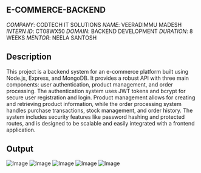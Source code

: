 E-COMMERCE-BACKEND
--------------------

*COMPANY*: CODTECH IT SOLUTIONS
*NAME*: VEERADIMMU MADESH
*INTERN ID*: CT08WX50
*DOMAIN*: BACKEND DEVELOPMENT
*DURATION*: 8 WEEKS
*MENTOR*: NEELA SANTOSH

Description
------------

This project is a backend system for an e-commerce platform built using Node.js, Express, and MongoDB. It provides a robust API with three main components: user authentication, product management, and order processing. The authentication system uses JWT tokens and bcrypt for secure user registration and login. Product management allows for creating and retrieving product information, while the order processing system handles purchase transactions, stock management, and order history. The system includes security features like password hashing and protected routes, and is designed to be scalable and easily integrated with a frontend application.


Output
-------

![Image](https://github.com/user-attachments/assets/936df381-e3df-4241-8ecd-befe57e588ef)
![Image](https://github.com/user-attachments/assets/d72899eb-3289-4dc6-b5a9-13c07787d0bf)
![Image](https://github.com/user-attachments/assets/cb43b826-2d09-4da0-a62b-0a51953a3c16)
![Image](https://github.com/user-attachments/assets/f3a8a99e-1c0e-4cf0-8443-2c108c5553e9)
![Image](https://github.com/user-attachments/assets/9d7cd7e5-6137-4f07-a2d8-b70510ff9601)

